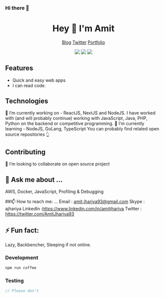 ### Hi there 👋

<!--
**amitjhariya/amitjhariya** is a ✨ _special_ ✨ repository because its `README.md` (this file) appears on your GitHub profile.

Here are some ideas to get you started:

- 🔭 I’m currently working on ...
- 🌱 I’m currently learning ...
- 👯 I’m looking to collaborate on ...
- 🤔 I’m looking for help with ...
- 💬 Ask me about ...
- 📫 How to reach me: ...
- 😄 Pronouns: ...
- ⚡ Fun fact: ...
-->
<div align="center">
  <h1>Hey 👋 I'm Amit</h1>
  <p>
    <a href="https://blog.amit.dev">Blog</a>
    <span> </span>
    <a href="https://twitter.com/amitjhariya93">Twitter</a>
    <span> </span>
    <a href="https://amit.dev">Portfolio</a>
  </p>
  <p>
    <img src="https://img.shields.io/badge/Super Fast-%E2%9A%A1%EF%B8%8F-%23DD6B20?style=flat-square" />
    <span> </span>
    <img src="https://img.shields.io/badge/maintained%20since-1992-%2300B0FF?style=flat-square" />
    <span> </span>
    <img src="https://img.shields.io/badge/%F0%9F%92%9B-JavaScript-%23304FFE?style=flat-square" />
  </p>
</div>

## Features

* Quick and easy web apps
* I can read code.

## Technologies

🔭 I’m currently working on - ReactJS, NextJS and NodeJS. 
I have worked with (and will probably continue) working with JavaScript, Java, PHP, Python on the backend or competitive programming.
🌱 I’m currently learning - NodeJS, GoLang, TypeScript
You can probably find related open source repositories 👆

## Contributing

👯 I’m looking to collaborate on open source project

## 💬 Ask me about ...
AWS, Docker, JavaScript, Profiling & Debugging

##📫 How to reach me: ...
Email : amit.jhariya93@gmail.com
Skype : ajhariya
LinkedIn :https://www.linkedin.com/in/amitjhariya
Twitter : https://twitter.com/AmitJhariya93


## ⚡ Fun fact: 
Lazy, Backbencher, Sleeping if not online.

### Development

```bash
npm run coffee
```

### Testing

```javascript
// Please don't
```
